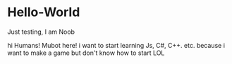 # Hello-World
Just testing, I am Noob

hi Humans!
Mubot here!
i want to start learning Js, C#, C++. etc. because i want to make a game
but don't know how to start LOL
